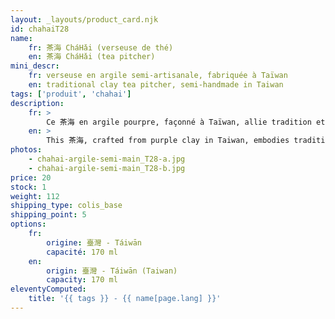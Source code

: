 ```yaml
---
layout: _layouts/product_card.njk
id: chahaiT28
name:
    fr: 茶海 CháHǎi (verseuse de thé) 
    en: 茶海 CháHǎi (tea pitcher)
mini_descr:
    fr: verseuse en argile semi-artisanale, fabriquée à Taïwan
    en: traditional clay tea pitcher, semi-handmade in Taiwan
tags: ['produit', 'chahai']
description: 
    fr: >
        Ce 茶海 en argile pourpre, façonné à Taïwan, allie tradition et simplicité. Avec sa forme douce et accueillante, il accompagne naturellement vos moments de Gong Fu Cha, en rendant chaque infusion encore plus fluide et agréable.
    en: >
        This 茶海, crafted from purple clay in Taiwan, embodies tradition and simplicity. Its gentle and welcoming shape naturally complements your Gong Fu Cha moments, making each infusion smoother and more enjoyable.
photos:
    - chahai-argile-semi-main_T28-a.jpg
    - chahai-argile-semi-main_T28-b.jpg
price: 20
stock: 1
weight: 112 
shipping_type: colis_base
shipping_point: 5
options:
    fr:
        origine: 臺灣 - Táiwān
        capacité: 170 ml
    en:
        origin: 臺灣 - Táiwān (Taiwan)
        capacity: 170 ml
eleventyComputed:
    title: '{{ tags }} - {{ name[page.lang] }}'
---
```

